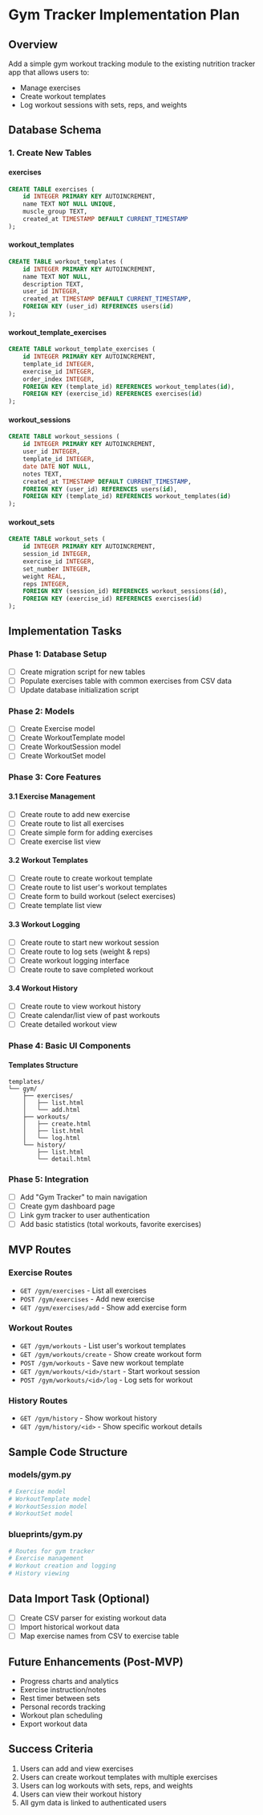 # Gym Tracker Implementation Plan

## Overview
Add a simple gym workout tracking module to the existing nutrition tracker app that allows users to:
- Manage exercises
- Create workout templates
- Log workout sessions with sets, reps, and weights

## Database Schema

### 1. Create New Tables

#### exercises
```sql
CREATE TABLE exercises (
    id INTEGER PRIMARY KEY AUTOINCREMENT,
    name TEXT NOT NULL UNIQUE,
    muscle_group TEXT,
    created_at TIMESTAMP DEFAULT CURRENT_TIMESTAMP
);
```

#### workout_templates
```sql
CREATE TABLE workout_templates (
    id INTEGER PRIMARY KEY AUTOINCREMENT,
    name TEXT NOT NULL,
    description TEXT,
    user_id INTEGER,
    created_at TIMESTAMP DEFAULT CURRENT_TIMESTAMP,
    FOREIGN KEY (user_id) REFERENCES users(id)
);
```

#### workout_template_exercises
```sql
CREATE TABLE workout_template_exercises (
    id INTEGER PRIMARY KEY AUTOINCREMENT,
    template_id INTEGER,
    exercise_id INTEGER,
    order_index INTEGER,
    FOREIGN KEY (template_id) REFERENCES workout_templates(id),
    FOREIGN KEY (exercise_id) REFERENCES exercises(id)
);
```

#### workout_sessions
```sql
CREATE TABLE workout_sessions (
    id INTEGER PRIMARY KEY AUTOINCREMENT,
    user_id INTEGER,
    template_id INTEGER,
    date DATE NOT NULL,
    notes TEXT,
    created_at TIMESTAMP DEFAULT CURRENT_TIMESTAMP,
    FOREIGN KEY (user_id) REFERENCES users(id),
    FOREIGN KEY (template_id) REFERENCES workout_templates(id)
);
```

#### workout_sets
```sql
CREATE TABLE workout_sets (
    id INTEGER PRIMARY KEY AUTOINCREMENT,
    session_id INTEGER,
    exercise_id INTEGER,
    set_number INTEGER,
    weight REAL,
    reps INTEGER,
    FOREIGN KEY (session_id) REFERENCES workout_sessions(id),
    FOREIGN KEY (exercise_id) REFERENCES exercises(id)
);
```

## Implementation Tasks

### Phase 1: Database Setup
- [ ] Create migration script for new tables
- [ ] Populate exercises table with common exercises from CSV data
- [ ] Update database initialization script

### Phase 2: Models
- [ ] Create Exercise model
- [ ] Create WorkoutTemplate model
- [ ] Create WorkoutSession model
- [ ] Create WorkoutSet model

### Phase 3: Core Features

#### 3.1 Exercise Management
- [ ] Create route to add new exercise
- [ ] Create route to list all exercises
- [ ] Create simple form for adding exercises
- [ ] Create exercise list view

#### 3.2 Workout Templates
- [ ] Create route to create workout template
- [ ] Create route to list user's workout templates
- [ ] Create form to build workout (select exercises)
- [ ] Create template list view

#### 3.3 Workout Logging
- [ ] Create route to start new workout session
- [ ] Create route to log sets (weight & reps)
- [ ] Create workout logging interface
- [ ] Create route to save completed workout

#### 3.4 Workout History
- [ ] Create route to view workout history
- [ ] Create calendar/list view of past workouts
- [ ] Create detailed workout view

### Phase 4: Basic UI Components

#### Templates Structure
```
templates/
└── gym/
    ├── exercises/
    │   ├── list.html
    │   └── add.html
    ├── workouts/
    │   ├── create.html
    │   ├── list.html
    │   └── log.html
    └── history/
        ├── list.html
        └── detail.html
```

### Phase 5: Integration
- [ ] Add "Gym Tracker" to main navigation
- [ ] Create gym dashboard page
- [ ] Link gym tracker to user authentication
- [ ] Add basic statistics (total workouts, favorite exercises)

## MVP Routes

### Exercise Routes
- `GET /gym/exercises` - List all exercises
- `POST /gym/exercises` - Add new exercise
- `GET /gym/exercises/add` - Show add exercise form

### Workout Routes
- `GET /gym/workouts` - List user's workout templates
- `GET /gym/workouts/create` - Show create workout form
- `POST /gym/workouts` - Save new workout template
- `GET /gym/workouts/<id>/start` - Start workout session
- `POST /gym/workouts/<id>/log` - Log sets for workout

### History Routes
- `GET /gym/history` - Show workout history
- `GET /gym/history/<id>` - Show specific workout details

## Sample Code Structure

### models/gym.py
```python
# Exercise model
# WorkoutTemplate model
# WorkoutSession model
# WorkoutSet model
```

### blueprints/gym.py
```python
# Routes for gym tracker
# Exercise management
# Workout creation and logging
# History viewing
```

## Data Import Task (Optional)
- [ ] Create CSV parser for existing workout data
- [ ] Import historical workout data
- [ ] Map exercise names from CSV to exercise table

## Future Enhancements (Post-MVP)
- Progress charts and analytics
- Exercise instruction/notes
- Rest timer between sets
- Personal records tracking
- Workout plan scheduling
- Export workout data

## Success Criteria
1. Users can add and view exercises
2. Users can create workout templates with multiple exercises
3. Users can log workouts with sets, reps, and weights
4. Users can view their workout history
5. All gym data is linked to authenticated users
